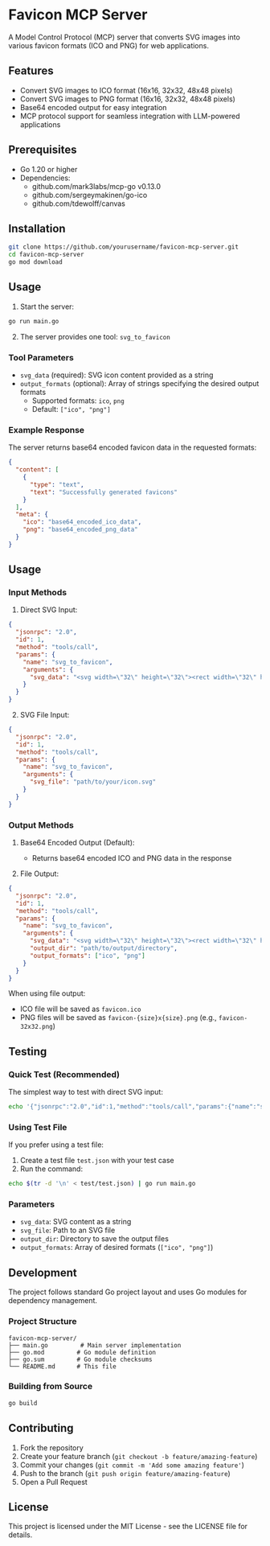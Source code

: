 # Favicon MCP Server

A Model Control Protocol (MCP) server that converts SVG images into various favicon formats (ICO and PNG) for web applications.

## Features

- Convert SVG images to ICO format (16x16, 32x32, 48x48 pixels)
- Convert SVG images to PNG format (16x16, 32x32, 48x48 pixels)
- Base64 encoded output for easy integration
- MCP protocol support for seamless integration with LLM-powered applications

## Prerequisites

- Go 1.20 or higher
- Dependencies:
  - github.com/mark3labs/mcp-go v0.13.0
  - github.com/sergeymakinen/go-ico
  - github.com/tdewolff/canvas

## Installation

```bash
git clone https://github.com/yourusername/favicon-mcp-server.git
cd favicon-mcp-server
go mod download
```

## Usage

1. Start the server:
```bash
go run main.go
```

2. The server provides one tool: `svg_to_favicon`

### Tool Parameters

- `svg_data` (required): SVG icon content provided as a string
- `output_formats` (optional): Array of strings specifying the desired output formats
  - Supported formats: `ico`, `png`
  - Default: `["ico", "png"]`

### Example Response

The server returns base64 encoded favicon data in the requested formats:

```json
{
  "content": [
    {
      "type": "text",
      "text": "Successfully generated favicons"
    }
  ],
  "meta": {
    "ico": "base64_encoded_ico_data",
    "png": "base64_encoded_png_data"
  }
}
```

## Usage

### Input Methods

1. Direct SVG Input:
```json
{
  "jsonrpc": "2.0",
  "id": 1,
  "method": "tools/call",
  "params": {
    "name": "svg_to_favicon",
    "arguments": {
      "svg_data": "<svg width=\"32\" height=\"32\"><rect width=\"32\" height=\"32\" fill=\"red\"/></svg>"
    }
  }
}
```

2. SVG File Input:
```json
{
  "jsonrpc": "2.0",
  "id": 1,
  "method": "tools/call",
  "params": {
    "name": "svg_to_favicon",
    "arguments": {
      "svg_file": "path/to/your/icon.svg"
    }
  }
}
```

### Output Methods

1. Base64 Encoded Output (Default):
   - Returns base64 encoded ICO and PNG data in the response

2. File Output:
```json
{
  "jsonrpc": "2.0",
  "id": 1,
  "method": "tools/call",
  "params": {
    "name": "svg_to_favicon",
    "arguments": {
      "svg_data": "<svg width=\"32\" height=\"32\"><rect width=\"32\" height=\"32\" fill=\"red\"/></svg>",
      "output_dir": "path/to/output/directory",
      "output_formats": ["ico", "png"]
    }
  }
}
```

When using file output:
- ICO file will be saved as `favicon.ico`
- PNG files will be saved as `favicon-{size}x{size}.png` (e.g., `favicon-32x32.png`)

## Testing

### Quick Test (Recommended)

The simplest way to test with direct SVG input:
```bash
echo '{"jsonrpc":"2.0","id":1,"method":"tools/call","params":{"name":"svg_to_favicon","arguments":{"svg_data":"<svg width=\"32\" height=\"32\"><rect width=\"32\" height=\"32\" fill=\"red\"/></svg>"}}}' | go run main.go
```

### Using Test File

If you prefer using a test file:

1. Create a test file `test.json` with your test case
2. Run the command:
```bash
echo $(tr -d '\n' < test/test.json) | go run main.go
```

### Parameters

- `svg_data`: SVG content as a string
- `svg_file`: Path to an SVG file
- `output_dir`: Directory to save the output files
- `output_formats`: Array of desired formats (`["ico", "png"]`)

## Development

The project follows standard Go project layout and uses Go modules for dependency management.

### Project Structure

```
favicon-mcp-server/
├── main.go         # Main server implementation
├── go.mod         # Go module definition
├── go.sum         # Go module checksums
└── README.md      # This file
```

### Building from Source

```bash
go build
```

## Contributing

1. Fork the repository
2. Create your feature branch (`git checkout -b feature/amazing-feature`)
3. Commit your changes (`git commit -m 'Add some amazing feature'`)
4. Push to the branch (`git push origin feature/amazing-feature`)
5. Open a Pull Request

## License

This project is licensed under the MIT License - see the LICENSE file for details.
